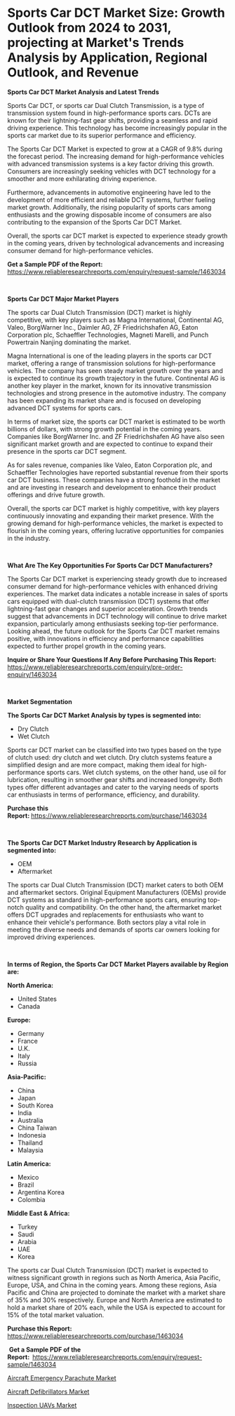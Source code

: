 <p><h1>Sports Car DCT Market Size: Growth Outlook from 2024 to 2031, projecting at Market's Trends Analysis by Application, Regional Outlook, and Revenue</h1></p><p><strong>Sports Car DCT Market Analysis and Latest Trends</strong></p>
<p><p>Sports Car DCT, or sports car Dual Clutch Transmission, is a type of transmission system found in high-performance sports cars. DCTs are known for their lightning-fast gear shifts, providing a seamless and rapid driving experience. This technology has become increasingly popular in the sports car market due to its superior performance and efficiency.</p><p>The Sports Car DCT Market is expected to grow at a CAGR of 9.8% during the forecast period. The increasing demand for high-performance vehicles with advanced transmission systems is a key factor driving this growth. Consumers are increasingly seeking vehicles with DCT technology for a smoother and more exhilarating driving experience.</p><p>Furthermore, advancements in automotive engineering have led to the development of more efficient and reliable DCT systems, further fueling market growth. Additionally, the rising popularity of sports cars among enthusiasts and the growing disposable income of consumers are also contributing to the expansion of the Sports Car DCT Market.</p><p>Overall, the sports car DCT market is expected to experience steady growth in the coming years, driven by technological advancements and increasing consumer demand for high-performance vehicles.</p></p>
<p><strong>Get a Sample PDF of the Report:&nbsp;</strong> <a href="https://www.reliableresearchreports.com/enquiry/request-sample/1463034">https://www.reliableresearchreports.com/enquiry/request-sample/1463034</a></p>
<p>&nbsp;</p>
<p><strong>Sports Car DCT Major Market Players</strong></p>
<p><p>The sports car Dual Clutch Transmission (DCT) market is highly competitive, with key players such as Magna International, Continental AG, Valeo, BorgWarner Inc., Daimler AG, ZF Friedrichshafen AG, Eaton Corporation plc, Schaeffler Technologies, Magneti Marelli, and Punch Powertrain Nanjing dominating the market.</p><p>Magna International is one of the leading players in the sports car DCT market, offering a range of transmission solutions for high-performance vehicles. The company has seen steady market growth over the years and is expected to continue its growth trajectory in the future. Continental AG is another key player in the market, known for its innovative transmission technologies and strong presence in the automotive industry. The company has been expanding its market share and is focused on developing advanced DCT systems for sports cars.</p><p>In terms of market size, the sports car DCT market is estimated to be worth billions of dollars, with strong growth potential in the coming years. Companies like BorgWarner Inc. and ZF Friedrichshafen AG have also seen significant market growth and are expected to continue to expand their presence in the sports car DCT segment.</p><p>As for sales revenue, companies like Valeo, Eaton Corporation plc, and Schaeffler Technologies have reported substantial revenue from their sports car DCT business. These companies have a strong foothold in the market and are investing in research and development to enhance their product offerings and drive future growth.</p><p>Overall, the sports car DCT market is highly competitive, with key players continuously innovating and expanding their market presence. With the growing demand for high-performance vehicles, the market is expected to flourish in the coming years, offering lucrative opportunities for companies in the industry.</p></p>
<p>&nbsp;</p>
<p><strong>What Are The Key Opportunities For Sports Car DCT Manufacturers?</strong></p>
<p><p>The Sports Car DCT market is experiencing steady growth due to increased consumer demand for high-performance vehicles with enhanced driving experiences. The market data indicates a notable increase in sales of sports cars equipped with dual-clutch transmission (DCT) systems that offer lightning-fast gear changes and superior acceleration. Growth trends suggest that advancements in DCT technology will continue to drive market expansion, particularly among enthusiasts seeking top-tier performance. Looking ahead, the future outlook for the Sports Car DCT market remains positive, with innovations in efficiency and performance capabilities expected to further propel growth in the coming years.</p></p>
<p><strong>Inquire or Share Your Questions If Any Before Purchasing This Report:</strong> <a href="https://www.reliableresearchreports.com/enquiry/pre-order-enquiry/1463034">https://www.reliableresearchreports.com/enquiry/pre-order-enquiry/1463034</a></p>
<p>&nbsp;</p>
<p><strong>Market Segmentation</strong></p>
<p><strong>The Sports Car DCT Market Analysis by types is segmented into:</strong></p>
<p><ul><li>Dry Clutch</li><li>Wet Clutch</li></ul></p>
<p><p>Sports car DCT market can be classified into two types based on the type of clutch used: dry clutch and wet clutch. Dry clutch systems feature a simplified design and are more compact, making them ideal for high-performance sports cars. Wet clutch systems, on the other hand, use oil for lubrication, resulting in smoother gear shifts and increased longevity. Both types offer different advantages and cater to the varying needs of sports car enthusiasts in terms of performance, efficiency, and durability.</p></p>
<p><strong>Purchase this Report:&nbsp;</strong><a href="https://www.reliableresearchreports.com/purchase/1463034">https://www.reliableresearchreports.com/purchase/1463034</a></p>
<p>&nbsp;</p>
<p><strong>The Sports Car DCT Market Industry Research by Application is segmented into:</strong></p>
<p><ul><li>OEM</li><li>Aftermarket</li></ul></p>
<p><p>The sports car Dual Clutch Transmission (DCT) market caters to both OEM and aftermarket sectors. Original Equipment Manufacturers (OEMs) provide DCT systems as standard in high-performance sports cars, ensuring top-notch quality and compatibility. On the other hand, the aftermarket market offers DCT upgrades and replacements for enthusiasts who want to enhance their vehicle's performance. Both sectors play a vital role in meeting the diverse needs and demands of sports car owners looking for improved driving experiences.</p></p>
<p>&nbsp;</p>
<p><strong>In terms of Region, the Sports Car DCT Market Players available by Region are:</strong></p>
<p>
    <p> <strong> North America: </strong>
        <ul>
            <li>United States</li>
            <li>Canada</li>
        </ul>
        </p> 
    <p> <strong> Europe: </strong>
        <ul>
            <li>Germany</li>
            <li>France</li>
            <li>U.K.</li>
            <li>Italy</li>
            <li>Russia</li>
        </ul>
        </p> 
    <p> <strong> Asia-Pacific: </strong>
        <ul>
            <li>China</li>
            <li>Japan</li>
            <li>South Korea</li>
            <li>India</li>
            <li>Australia</li>
            <li>China Taiwan</li>
            <li>Indonesia</li>
            <li>Thailand</li>
            <li>Malaysia</li>
        </ul>
        </p> 
    <p> <strong> Latin America: </strong>
        <ul>
            <li>Mexico</li>
            <li>Brazil</li>
            <li>Argentina Korea</li>
            <li>Colombia</li>
        </ul>
        </p> 
    <p> <strong> Middle East & Africa: </strong>
        <ul>
            <li>Turkey</li>
            <li>Saudi</li>
            <li>Arabia</li>
            <li>UAE</li>
            <li>Korea</li>
        </ul>
    </p>
    </p>
<p><p>The sports car Dual Clutch Transmission (DCT) market is expected to witness significant growth in regions such as North America, Asia Pacific, Europe, USA, and China in the coming years. Among these regions, Asia Pacific and China are projected to dominate the market with a market share of 35% and 30% respectively. Europe and North America are estimated to hold a market share of 20% each, while the USA is expected to account for 15% of the total market valuation.</p></p>
<p><strong>Purchase this Report: </strong><a href="https://www.reliableresearchreports.com/purchase/1463034">https://www.reliableresearchreports.com/purchase/1463034</a></p>
<p>&nbsp;<strong>Get a Sample PDF of the Report:&nbsp;&nbsp;</strong><a href="https://www.reliableresearchreports.com/enquiry/request-sample/1463034">https://www.reliableresearchreports.com/enquiry/request-sample/1463034</a></p>
<p><strong></strong></p>
<p><p><a href="https://view.publitas.com/reportprime-1/aircraft-emergency-parachute-market-provides-detailed-segmentation-of-this-market-based-on-type-application-and-region-and-forecast-for-the-period-from-2023-2030/">Aircraft Emergency Parachute Market</a></p><p><a href="https://view.publitas.com/reportprime-1/aircraft-defibrillators-market-research-report-provides-critical-insights-that-can-help-shape-business-development-and-investment-strategies/">Aircraft Defibrillators Market</a></p><p><a href="https://view.publitas.com/reportprime-1/inspection-uavs-market-size-focuses-on-market-dynamics-in-depth-analysis-and-future-projections-of-its-market-forecasted-for-period-from-2023-to-2030/">Inspection UAVs Market</a></p></p>